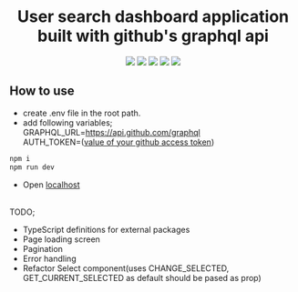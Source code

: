 <h1 align="center">User search dashboard application built with github's graphql api</h1>

<p align="center">
  <a href="https://www.typescriptlang.org/" target="_blank"><img src="https://img.shields.io/badge/Typescript-v3.7.2-blue.svg?logo=TypeScript"></a>
  <a href="https://nextjs.org/" target="_blank"><img src="https://img.shields.io/badge/Next.js-v9.1.1-blueviolet.svg"></a>
  <a href="https://reactjs.org/" target="_blank"><img src="https://img.shields.io/badge/React-v16.10.2-%238DD6F9.svg?logo=React"></a>
  <a href="https://graphql.org/" target="_blank"><img src="https://img.shields.io/badge/GraphQL-v14.5.8-ff69b4.svg?logo=GraphQL"></a>
  <a href="https://github.com/prettier/prettier" target="_blank"><img src="https://img.shields.io/badge/styled_with-prettier-ff69b4.svg"></a>
</p>

## How to use

- create .env file in the root path.
- add following variables; <br>
  GRAPHQL_URL=https://api.github.com/graphql <br>
  AUTH_TOKEN=([value of your github access token](https://help.github.com/en/github/authenticating-to-github/creating-a-personal-access-token-for-the-command-line))

```javascript
npm i
npm run dev
```

- Open [localhost](http://localhost:3000/)

<br>
TODO;

- TypeScript definitions for external packages
- Page loading screen
- Pagination
- Error handling
- Refactor Select component(uses CHANGE_SELECTED, GET_CURRENT_SELECTED as default should be pased as prop)
